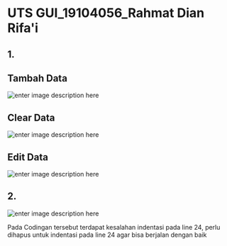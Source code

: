 # UTS GUI_19104056_Rahmat Dian Rifa'i

## 1.

##  Tambah Data

![enter image description here](https://i.ibb.co/GVD4x8t/1.png)

## Clear Data
![enter image description here](https://i.ibb.co/F8sP4tS/2.png)



##  Edit Data
![enter image description here](https://i.ibb.co/Dk9YhSc/3.png)


## 2.
![enter image description here](https://i.ibb.co/k2RZ4F5/4.png)

Pada Codingan tersebut terdapat kesalahan indentasi pada line 24, perlu dihapus untuk indentasi pada line 24 agar bisa berjalan dengan baik


